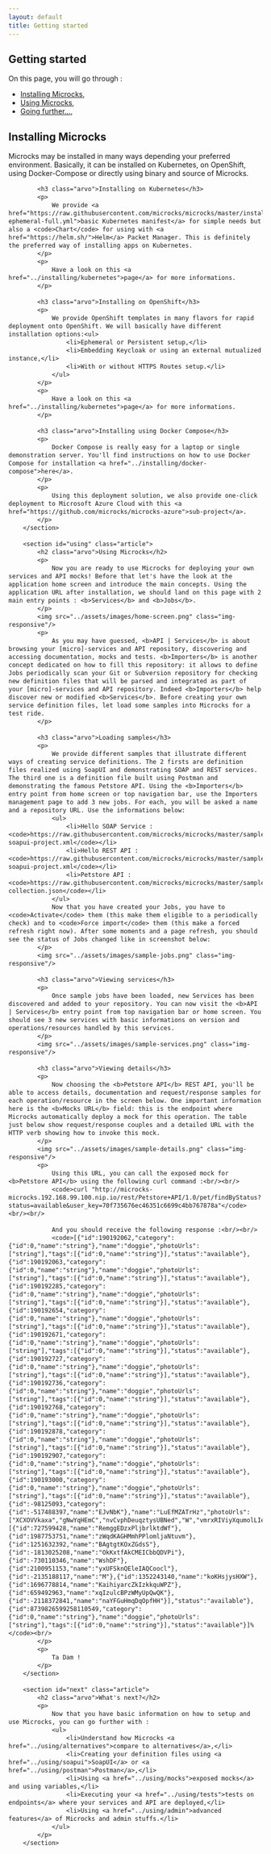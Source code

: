 ```yaml
---
layout: default
title: Getting started
---
```


<div class="content">
	<div class="jumbotron clearfix">
		<div class="container">
       <h2 class="page-title arvo">Getting started</h2>
    </div>
	</div>
  <div class="container">
		On this page, you will go through :
		<ul>
			<li><a href="#installation">Installing Microcks</a>,</li>
			<li><a href="#using">Using Microcks</a>,</li>
			<li><a href="#next">Going further...</a>,</li>
		</ul>
		<section id="installation" class="article">
			<h2 class="arvo">Installing Microcks</h2>
			<p>
				Microcks may be installed in many ways depending your preferred environment. Basically, it can be installed on Kubernetes, on OpenShift, using Docker-Compose or directly using binary and source of Microcks.
			</p>

			<h3 class="arvo">Installing on Kubernetes</h3>
			<p>
				We provide <a href="https://raw.githubusercontent.com/microcks/microcks/master/install/kubernetes/kubernetes-ephemeral-full.yml">basic Kubernetes manifest</a> for simple needs but also a <code>Chart</code> for using with <a href="https://helm.sh/">Helm</a> Packet Manager. This is definitely the preferred way of installing apps on Kubernetes.
			</p>
			<p>
				Have a look on this <a href="../installing/kubernetes">page</a> for more informations.
			</p>

			<h3 class="arvo">Installing on OpenShift</h3>
			<p>
				We provide OpenShift templates in many flavors for rapid deployment onto OpenShift. We will basically have different installation options:<ul>
					<li>Ephemeral or Persistent setup,</li>
					<li>Embedding Keycloak or using an external mutualized instance,</li>
					<li>With or without HTTPS Routes setup.</li>
				</ul>
			</p>
			<p>
				Have a look on this <a href="../installing/kubernetes">page</a> for more informations.
			</p>

			<h3 class="arvo">Installing using Docker Compose</h3>
			<p>
				Docker Compose is really easy for a laptop or single demonstration server. You'll find instructions on how to use Docker Compose for installation <a href="../installing/docker-compose">here</a>.
			</p>
			<p>
				Using this deployment solution, we also provide one-click deployment to Microsoft Azure Cloud with this <a href="https://github.com/microcks/microcks-azure">sub-project</a>.
			</p>
		</section>

		<section id="using" class="article">
			<h2 class="arvo">Using Microcks</h2>
			<p>
				Now you are ready to use Microcks for deploying your own services and API mocks! Before that let's have the look at the application home screen and introduce the main concepts. Using the application URL after installation, we should land on this page with 2 main entry points : <b>Services</b> and <b>Jobs</b>.
			</p>
			<img src="../assets/images/home-screen.png" class="img-responsive"/>
			<p>
				As you may have guessed, <b>API | Services</b> is about browsing your [micro]-services and API repository, discovering and accessing documentation, mocks and tests. <b>Importers</b> is another concept dedicated on how to fill this repository: it allows to define Jobs periodically scan your Git or Subversion repository for checking new definition files that will be parsed and integrated as part of your [micro]-services and API repository. Indeed <b>Importers</b> help discover new or modified <b>Services</b>. Before creating your own service definition files, let load some samples into Microcks for a test ride.
			</p>

			<h3 class="arvo">Loading samples</h3>
			<p>
				We provide different samples that illustrate different ways of creating service definitions. The 2 firsts are definition files realized using SoapUI and demonstrating SOAP and REST services. The third one is a definition file built using Postman and demonstrating the famous Petstore API. Using the <b>Importers</b> entry point from home screen or top navigation bar, use the Importers management page to add 3 new jobs. For each, you will be asked a name and a repository URL. Use the informations below:
				<ul>
					<li>Hello SOAP Service : <code>https://raw.githubusercontent.com/microcks/microcks/master/samples/HelloService-soapui-project.xml</code></li>
					<li>Hello REST API : <code>https://raw.githubusercontent.com/microcks/microcks/master/samples/HelloAPI-soapui-project.xml</code></li>
					<li>Petstore API : <code>https://raw.githubusercontent.com/microcks/microcks/master/samples/PetstoreAPI-collection.json</code></li>
				</ul>
				Now that you have created your Jobs, you have to <code>Activate</code> them (this make them eligible to a periodically check) and to <code>Force import</code> them (this make a forced refresh right now). After some moments and a page refresh, you should see the status of Jobs changed like in screenshot below:
			</p>
			<img src="../assets/images/sample-jobs.png" class="img-responsive"/>

			<h3 class="arvo">Viewing services</h3>
			<p>
				Once sample jobs have been loaded, new Services has been discovered and added to your repository. You can now visit the <b>API | Services</b> entry point from top navigation bar or home screen. You should see 3 new services with basic informations on version and operations/resources handled by this services.
			</p>
			<img src="../assets/images/sample-services.png" class="img-responsive"/>

			<h3 class="arvo">Viewing details</h3>
			<p>
				Now choosing the <b>Petstore API</b> REST API, you'll be able to access details, documentation and request/response samples for each operation/resource in the screen below. One important information here is the <b>Mocks URL</b> field: this is the endpoint where Microcks automatically deploy a mock for this operation. The table just below show request/response couples and a detailed URL with the HTTP verb showing how to invoke this mock.
			</p>
			<img src="../assets/images/sample-details.png" class="img-responsive"/>
			<p>
				Using this URL, you can call the exposed mock for <b>Petstore API</b> using the following curl command :<br/><br/>
				<code>curl "http://microcks-microcks.192.168.99.100.nip.io/rest/Petstore+API/1.0/pet/findByStatus?status=available&user_key=70f735676ec46351c6699c4bb767878a"</code><br/><br/>

				And you should receive the following response :<br/><br/>
				<code>[{"id":190192062,"category":{"id":0,"name":"string"},"name":"doggie","photoUrls":["string"],"tags":[{"id":0,"name":"string"}],"status":"available"},{"id":190192063,"category":{"id":0,"name":"string"},"name":"doggie","photoUrls":["string"],"tags":[{"id":0,"name":"string"}],"status":"available"},{"id":190192285,"category":{"id":0,"name":"string"},"name":"doggie","photoUrls":["string"],"tags":[{"id":0,"name":"string"}],"status":"available"},{"id":190192654,"category":{"id":0,"name":"string"},"name":"doggie","photoUrls":["string"],"tags":[{"id":0,"name":"string"}],"status":"available"},{"id":190192671,"category":{"id":0,"name":"string"},"name":"doggie","photoUrls":["string"],"tags":[{"id":0,"name":"string"}],"status":"available"},{"id":190192727,"category":{"id":0,"name":"string"},"name":"doggie","photoUrls":["string"],"tags":[{"id":0,"name":"string"}],"status":"available"},{"id":190192736,"category":{"id":0,"name":"string"},"name":"doggie","photoUrls":["string"],"tags":[{"id":0,"name":"string"}],"status":"available"},{"id":190192768,"category":{"id":0,"name":"string"},"name":"doggie","photoUrls":["string"],"tags":[{"id":0,"name":"string"}],"status":"available"},{"id":190192878,"category":{"id":0,"name":"string"},"name":"doggie","photoUrls":["string"],"tags":[{"id":0,"name":"string"}],"status":"available"},{"id":190192907,"category":{"id":0,"name":"string"},"name":"doggie","photoUrls":["string"],"tags":[{"id":0,"name":"string"}],"status":"available"},{"id":190193000,"category":{"id":0,"name":"string"},"name":"doggie","photoUrls":["string"],"tags":[{"id":0,"name":"string"}],"status":"available"},{"id":-98125093,"category":{"id":-517488397,"name":"EJvNbK"},"name":"LuEfMZATrHz","photoUrls":["XCXOVVkaxa","gNwYqHEmC","nvCvphDeuqztysUBNed","W","vmrxRIViyXqumolLIeoB","JRqHVxk","tCUGbegVHoXajm","UiHppQn"],"tags":[{"id":727599428,"name":"RemggEDzxPljbrlktdWf"},{"id":1987753751,"name":"zWqdKAGHMmhPPlomljaNtuvm"},{"id":1251632392,"name":"BAgtgtKOxZGdsS"},{"id":-1813025208,"name":"OkKxtfAkCMEICbbQDVPi"},{"id":-730110346,"name":"WshDF"},{"id":2100951153,"name":"yxUFSknQEleIAQCoocl"},{"id":-2135188117,"name":"M"},{"id":1352243140,"name":"koKHsjysHXW"},{"id":1696778814,"name":"KaihiyarcZkIzkkquWPZ"},{"id":659492963,"name":"xqIzulcBPzWMyUpQwQK"},{"id":-2118372841,"name":"naYFGuHmqDqOpfHH"}],"status":"available"},{"id":8739826599258110549,"category":{"id":0,"name":"string"},"name":"doggie","photoUrls":["string"],"tags":[{"id":0,"name":"string"}],"status":"available"}]%</code><br/>
			</p>
			<p>
				Ta Dam !
			</p>
		</section>

		<section id="next" class="article">
			<h2 class="arvo">What's next?</h2>
			<p>
				Now that you have basic information on how to setup and use Microcks, you can go further with :
				<ul>
					<li>Understand how Microcks <a href="../using/alternatives">compare to alternatives</a>,</li>
					<li>Creating your definition files using <a href="../using/soapui">SoapUI</a> or <a href="../using/postman">Postman</a>,</li>
					<li>Using <a href="../using/mocks">exposed mocks</a> and using variables,</li>
					<li>Executing your <a href="../using/tests">tests on endpoints</a> where your services and API are deployed,</li>
					<li>Using <a href="../using/admin">advanced features</a> of Microcks and admin stuffs.</li>
				</ul>
			</p>
		</section>
  </div>
</div>
